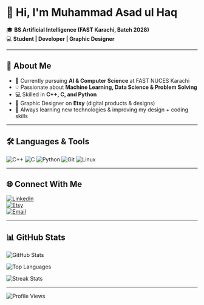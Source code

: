 # 👋 Hi, I'm Muhammad Asad ul Haq  

🎓 **BS Artificial Intelligence (FAST Karachi, Batch 2028)**  
💻 **Student | Developer | Graphic Designer**  

---

## 🚀 About Me
- 🔭 Currently pursuing **AI & Computer Science** at FAST NUCES Karachi  
- 💡 Passionate about **Machine Learning, Data Science & Problem Solving**  
- 💻 Skilled in **C++, C, and Python**  
- 🎨 Graphic Designer on **Etsy** (digital products & designs)  
- 🌱 Always learning new technologies & improving my design + coding skills  

---

## 🛠️ Languages & Tools
![C++](https://img.shields.io/badge/C++-00599C?style=for-the-badge&logo=cplusplus&logoColor=white)
![C](https://img.shields.io/badge/C-00599C?style=for-the-badge&logo=c&logoColor=white)
![Python](https://img.shields.io/badge/Python-FFD43B?style=for-the-badge&logo=python&logoColor=blue)
![Git](https://img.shields.io/badge/Git-F05032?style=for-the-badge&logo=git&logoColor=white)
![Linux](https://img.shields.io/badge/Linux-FCC624?style=for-the-badge&logo=linux&logoColor=black)

---

## 🌐 Connect With Me
[![LinkedIn](https://img.shields.io/badge/LinkedIn-blue?style=for-the-badge&logo=linkedin&logoColor=white)](https://linkedin.com/in/yourusername)  
[![Etsy](https://img.shields.io/badge/Etsy-orange?style=for-the-badge&logo=etsy&logoColor=white)](https://etsy.com/shop/yourshopname)  
[![Email](https://img.shields.io/badge/Email-D14836?style=for-the-badge&logo=gmail&logoColor=white)](mailto:your_email@gmail.com)  

---

## 📊 GitHub Stats
![GitHub Stats](https://github-readme-stats.vercel.app/api?username=Muhammad-Asad-ul-haq&show_icons=true&theme=radical)  

![Top Languages](https://github-readme-stats.vercel.app/api/top-langs/?username=Muhammad-Asad-ul-haq&layout=compact&theme=tokyonight)  

![Streak Stats](https://streak-stats.demolab.com/?user=Muhammad-Asad-ul-haq&theme=dark)  

---

![Profile Views](https://komarev.com/ghpvc/?username=Muhammad-Asad-ul-haq&color=blue)
